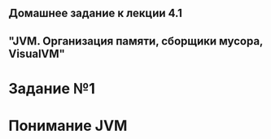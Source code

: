 ## Домашнее задание к лекции 4.1 
## "JVM. Организация памяти, сборщики мусора, VisualVM"

# Задание №1

# Понимание JVM

